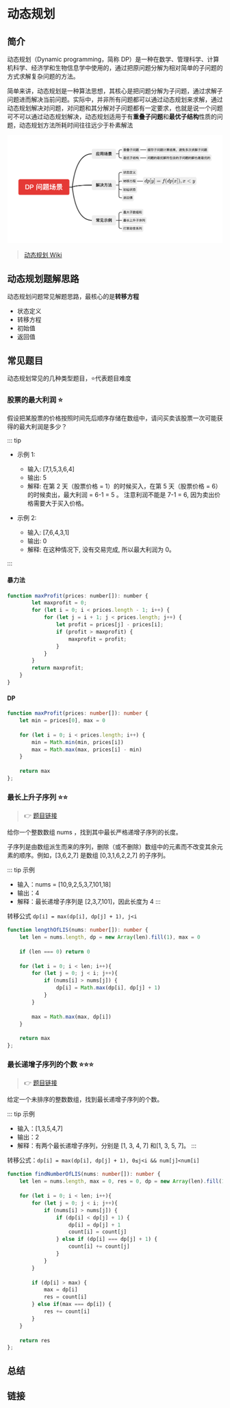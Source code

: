 # 动态规划

## 简介
动态规划（Dynamic programming，简称 DP）是一种在数学、管理科学、计算机科学、经济学和生物信息学中使用的，通过把原问题分解为相对简单的子问题的方式求解复杂问题的方法。 

简单来讲，动态规划是一种算法思想，其核心是把问题分解为子问题，通过求解子问题进而解决当前问题。实际中，并非所有问题都可以通过动态规划来求解，通过动态规划解决对问题，对问题和其分解对子问题都有一定要求，也就是说一个问题可不可以通过动态规划解决，动态规划适用于有**重叠子问题**和**最优子结构**性质的问题，动态规划方法所耗时间往往远少于朴素解法

![](./dp.png)

> [动态规划 Wiki](https://zh.wikipedia.org/wiki/%E5%8A%A8%E6%80%81%E8%A7%84%E5%88%92)

## 动态规划题解思路
动态规划问题常见解题思路，最核心的是**转移方程**
- 状态定义
- 转移方程
- 初始值
- 返回值

## 常见题目
动态规划常见的几种类型题目，⭐代表题目难度
### 股票的最大利润 ⭐
假设把某股票的价格按照时间先后顺序存储在数组中，请问买卖该股票一次可能获得的最大利润是多少？

::: tip 
- 示例 1:
  - 输入: [7,1,5,3,6,4]
  - 输出: 5
  - 解释: 在第 2 天（股票价格 = 1）的时候买入，在第 5 天（股票价格 = 6）的时候卖出，最大利润 = 6-1 = 5 。
    注意利润不能是 7-1 = 6, 因为卖出价格需要大于买入价格。
    
- 示例 2:
  - 输入: [7,6,4,3,1]
  - 输出: 0
  - 解释: 在这种情况下, 没有交易完成, 所以最大利润为 0。

:::

#### 暴力法
```js 
function maxProfit(prices: number[]): number {
        let maxprofit = 0;
        for (let i = 0; i < prices.length - 1; i++) {
            for (let j = i + 1; j < prices.length; j++) {
                let profit = prices[j] - prices[i];
                if (profit > maxprofit) {
                    maxprofit = profit;
                }
            }
        }
        return maxprofit;
    }
}
```

#### DP 

```ts
function maxProfit(prices: number[]): number {
    let min = prices[0], max = 0

    for (let i = 0; i < prices.length; i++) {
        min = Math.min(min, prices[i])
        max = Math.max(max, prices[i] - min)
    }

    return max
};
```

### 最长上升子序列 ⭐⭐
> :point_right: 
[题目链接](https://leetcode-cn.com/problems/longest-increasing-subsequence/)

给你一个整数数组 nums ，找到其中最长严格递增子序列的长度。

子序列是由数组派生而来的序列，删除（或不删除）数组中的元素而不改变其余元素的顺序。例如，[3,6,2,7] 是数组 [0,3,1,6,2,2,7] 的子序列。

::: tip 示例

- 输入：nums = [10,9,2,5,3,7,101,18]
- 输出：4
- 解释：最长递增子序列是 [2,3,7,101]，因此长度为 4
:::

转移公式 `dp[i] = max(dp[i], dp[j] + 1), j<i`

```ts
function lengthOfLIS(nums: number[]): number {
    let len = nums.length, dp = new Array(len).fill(1), max = 0

    if (len === 0) return 0
    
    for (let i = 0; i < len; i++){
        for (let j = 0; j < i; j++){
            if (nums[i] > nums[j]) {
                dp[i] = Math.max(dp[i], dp[j] + 1)
            }
        }

        max = Math.max(max, dp[i])
    }

    return max
};
```


### 最长递增子序列的个数 ⭐⭐⭐
> :point_right: 
[题目链接](https://leetcode-cn.com/problems/number-of-longest-increasing-subsequence/)

给定一个未排序的整数数组，找到最长递增子序列的个数。

::: tip 示例

- 输入：[1,3,5,4,7]
- 输出：2
- 解释：有两个最长递增子序列，分别是 [1, 3, 4, 7] 和[1, 3, 5, 7]。
:::

转移公式：`dp[i] = max(dp[i], dp[j] + 1), 0≤j<i && num[j]<num[i]`

```ts
function findNumberOfLIS(nums: number[]): number {
    let len = nums.length, max = 0, res = 0, dp = new Array(len).fill(1), count = new Array(len).fill(1)

    for (let i = 0; i < len; i++){
        for (let j = 0; j < i; j++){
            if (nums[i] > nums[j]) {
                if (dp[i] < dp[j] + 1) {
                    dp[i] = dp[j] + 1
                    count[i] = count[j]
                } else if (dp[i] === dp[j] + 1) {
                    count[i] += count[j]
                }
            }
        }

        if (dp[i] > max) {
            max = dp[i]
            res = count[i]
        } else if(max === dp[i]) {
            res += count[i]
        }
    }

    return res
};
```
## 总结

## 链接